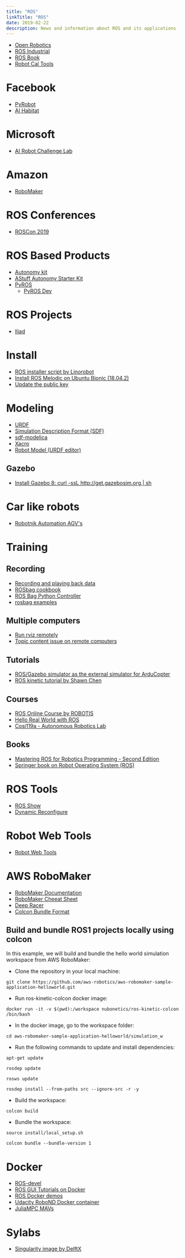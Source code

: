 ```yaml
---
title: "ROS"
linkTitle: "ROS"
date: 2019-02-22
description: News and information about ROS and its applications
---
```


- [Open Robotics](https://www.openrobotics.org/)
- [ROS Industrial](https://rosindustrial.org/)
- [ROS Book](https://ros-books.blogspot.com/)
- [Robot Cal Tools](https://github.com/Jmeyer1292/robot_cal_tools)

# Facebook

* [PyRobot](https://github.com/facebookresearch/pyrobot)
* [AI Habitat](https://aihabitat.org/)

# Microsoft
- [AI Robot Challenge Lab](https://github.com/Microsoft/AI-Robot-Challenge-Lab)

# Amazon
- [RoboMaker](https://aws.amazon.com/robomaker/)

# ROS Conferences

* [ROSCon 2019](https://roscon.ros.org/2019/#program)

# ROS Based Products

* [Autonomy kit](https://www.clearpathrobotics.com/autonomy-research-kit/)
* [AStuff Autonomy Starter Kit](https://autonomoustuff.com/product/autonomy-starter-kit/)
* [PyROS](http://pyros.info/)
    * [PyROS Dev](https://github.com/pyros-dev)

# ROS Projects

* [Iliad](https://github.com/LCAS/iliad)

# Install 

* [ROS installer script by Linorobot](https://github.com/linorobot/rosme)
* [Install ROS Melodic on Ubuntu Bionic (18.04.2)](http://wiki.ros.org/melodic/Installation/Ubuntu)
* [Update the public key](http://answers.ros.org/question/325039/apt-update-fails-cannot-install-pkgs-key-not-working/)

# Modeling

* [URDF](http://wiki.ros.org/urdf)
* [Simulation Description Format (SDF)](http://sdformat.org/)
* [sdf-modelica](https://github.com/robotology/sdf-modelica)
* [Xacro](http://wiki.ros.org/xacro)
* [Robot Model (URDF editor)](https://github.com/AdoHaha/modelrobot)

## Gazebo

* [Install Gazebo 8: curl -ssL http://get.gazebosim.org | sh](http://answers.gazebosim.org/question/17094/gazebo-8-installation-with-ros-integration/)

# Car like robots

* [Robotnik Automation AGV's](https://github.com/RobotnikAutomation/agvs)

# Training

## Recording

* [Recording and playing back data](http://wiki.ros.org/ROS/Tutorials/Recording%20and%20playing%20back%20data)
* [ROSbag cookbook](http://wiki.ros.org/rosbag/Cookbook)
* [ROS Bag Python Controller](https://github.com/masasin/pyrosbag)
* [rosbag examples](https://www.programcreek.com/python/example/89952/rosbag.Bag)

## Multiple computers

* [Run rviz remotely](http://users.umiacs.umd.edu/~cteo/umd-erratic-ros-data/README-rvis-remote)
* [Topic content issue on remote computers](https://github.com/ros/meta-ros/issues/134)

## Tutorials

* [ROS/Gazebo simulator as the external simulator for ArduCopter](http://docs.erlerobotics.com/simulation/intro)
* [ROS kinetic tutorial by Shawn Chen](https://www.youtube.com/watch?v=ehtUb55Rmmg&list=PLk51HrKSBQ8-jTgD0qgRp1vmQeVSJ5SQC&index=1)

## Courses

* [ROS Online Course by ROBOTIS](https://www.youtube.com/playlist?list=PLRG6WP3c31_U7TFGduEIJWVtkOw6AJjFf)
* [Hello Real World with ROS](https://online-learning.tudelft.nl/courses/hello-real-world-with-ros-robot-operating-systems/)
* [Cosi119a - Autonomous Robotics Lab](http://campusrover.org.s3-website-us-west-2.amazonaws.com/)

## Books

* [Mastering ROS for Robotics Programming - Second Edition](https://subscription.packtpub.com/book/hardware_and_creative/9781788478953)
* [Springer book on Robot Operating System (ROS)](http://www.riotu-lab.org/rosbook/)

# ROS Tools

* [ROS Show](https://github.com/dheera/rosshow)
* [Dynamic Reconfigure](http://wiki.ros.org/dynamic_reconfigure)

# Robot Web Tools

* [Robot Web Tools](http://robotwebtools.org/)

# AWS RoboMaker

* [RoboMaker Documentation](https://docs.aws.amazon.com/robomaker/latest/dg/what-is-robomaker.html)
* [RoboMaker Cheeat Sheet](https://www.techrepublic.com/article/aws-robomaker-a-cheat-sheet/)
* [Deep Racer](https://github.com/aws-robotics/aws-robomaker-sample-application-deepracer)
* [Colcon Bundle Format](https://github.com/colcon/colcon-bundle/blob/master/BUNDLE_FORMAT.md)

## Build and bundle ROS1 projects locally using colcon

In this example, we will build and bundle the hello world simulation workspace from AWS RoboMaker:

* Clone the repository in your local machine: 

`git clone https://github.com/aws-robotics/aws-robomaker-sample-application-helloworld.git`

* Run ros-kinetic-colcon docker image: 

`docker run -it -v $(pwd):/workspace nubonetics/ros-kinetic-colcon /bin/bash`

* In the docker image, go to the workspace folder: 

`cd aws-robomaker-sample-application-helloworld/simulation_w`

* Run the following commands to update and install dependencies:

`apt-get update`

`rosdep update`

`rosws update`

`rosdep install --from-paths src --ignore-src -r -y`

* Build the workspace:

`colcon build`

* Bundle the workspace:

`source install/local_setup.sh`

`colcon bundle --bundle-version 1`

# Docker

* [ROS-devel](https://github.com/Alabate/ros-devel)
* [ROS GUI Tutorials on Docker](http://wiki.ros.org/docker/Tutorials/GUI)
* [ROS Docker demos](https://github.com/ruffsl/ros_docker_demos)
* [Udacity RoboND Docker container](https://github.com/bpinaya/robond-docker)
* [JuliaMPC MAVs](https://github.com/JuliaMPC/MAVs)

# Sylabs

* [Singularity image by DelftX](https://courses.edx.org/courses/course-v1:DelftX+ROS1x+3T2018/f40348a2d8f648769ba3510c761c93a1/)
